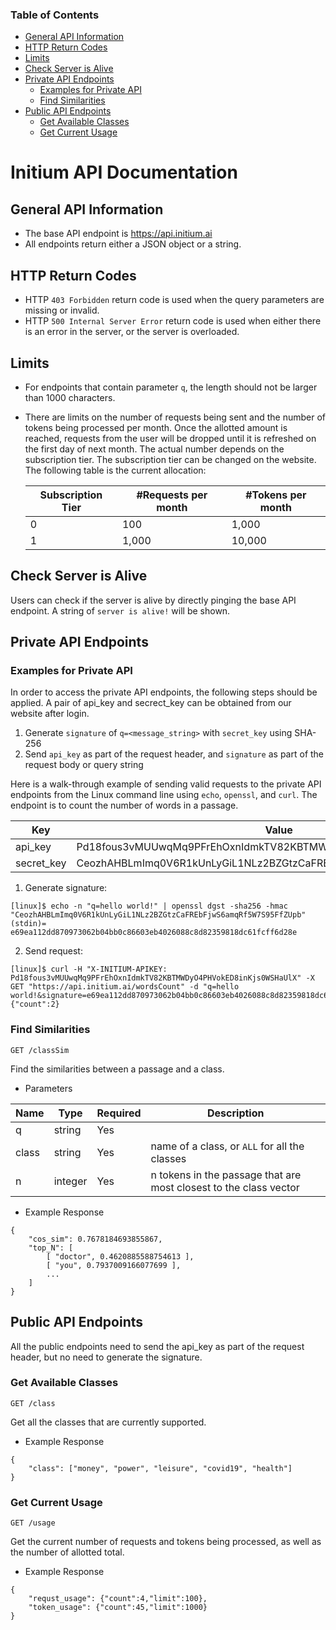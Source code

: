 ### Table of Contents

  * [General API Information](#general-api-information)
  * [HTTP Return Codes](#http-return-codes)
  * [Limits](#limits)
  * [Check Server is Alive](#check-server-is-alive)
  * [Private API Endpoints](#private-api-endpoints)
     * [Examples for Private API](#examples-for-private-api)
     * [Find Similarities](#find-similarities)
  * [Public API Endpoints](#public-api-endpoints)
     * [Get Available Classes](#get-available-classes)
     * [Get Current Usage](#get-current-usage)

# Initium API Documentation

## General API Information
* The base API endpoint is https://api.initium.ai
* All endpoints return either a JSON object or a string.

## HTTP Return Codes
* HTTP `403 Forbidden` return code is used when the query parameters are missing or invalid.
* HTTP `500 Internal Server Error` return code is used when either there is an error in the server, or the server is overloaded.

## Limits
* For endpoints that contain parameter `q`, the length should not be larger than 1000 characters.
* There are limits on the number of requests being sent and the number of tokens being processed per month. Once the allotted amount is reached, requests from the user will be dropped until it is refreshed on the first day of next month. The actual number depends on the subscription tier. The subscription tier can be changed on the website. The following table is the current allocation:

    Subscription Tier | #Requests per month | #Tokens per month
    ----------------- | -------- | --------
    0 | 100 | 1,000
    1 | 1,000 | 10,000

## Check Server is Alive
Users can check if the server is alive by directly pinging the base API endpoint. A string of `server is alive!` will be shown.

## Private API Endpoints

### Examples for Private API
In order to access the private API endpoints, the following steps should be applied. A pair of api_key and secrect_key can be obtained from our website after login.
1. Generate `signature` of `q=<message_string>` with `secret_key` using SHA-256
2. Send `api_key` as part of the request header, and `signature` as part of the request body or query string

Here is a walk-through example of sending valid requests to the private API endpoints from the Linux command line using `echo`, `openssl`, and `curl`. The endpoint is to count the number of words in a passage.

Key | Value
----- | --------
api_key | Pd18fous3vMUUwqMq9PFrEhOxnIdmkTV82KBTMWDyO4PHVokED8inKjs0WSHaUlX
secret_key | CeozhAHBLmImq0V6R1kUnLyGiL1NLz2BZGtzCaFREbFjwS6amqRf5W7S95FfZUpb

1. Generate signature:
```
[linux]$ echo -n "q=hello world!" | openssl dgst -sha256 -hmac "CeozhAHBLmImq0V6R1kUnLyGiL1NLz2BZGtzCaFREbFjwS6amqRf5W7S95FfZUpb"
(stdin)= e69ea112dd870973062b04bb0c86603eb4026088c8d82359818dc61fcff6d28e
```
2. Send request:
```
[linux]$ curl -H "X-INITIUM-APIKEY: Pd18fous3vMUUwqMq9PFrEhOxnIdmkTV82KBTMWDyO4PHVokED8inKjs0WSHaUlX" -X GET "https://api.initium.ai/wordsCount" -d "q=hello world!&signature=e69ea112dd870973062b04bb0c86603eb4026088c8d82359818dc61fcff6d28e"
{"count":2}
```
### Find Similarities
```
GET /classSim
```
Find the similarities between a passage and a class.
* Parameters

Name | Type | Required | Description
----- | -------- | -- | --
q | string | Yes | 
class | string | Yes | name of a class, or `ALL` for all the classes
n | integer | Yes | n tokens in the passage that are most closest to the class vector

* Example Response

```
{
    "cos_sim": 0.7678184693855867,
    "top_N": [
        [ "doctor", 0.4620885588754613 ],
        [ "you", 0.7937009166077699 ],
        ...
    ]
}
```

## Public API Endpoints
All the public endpoints need to send the api_key as part of the request header, but no need to generate the signature.

### Get Available Classes
```
GET /class
```
Get all the classes that are currently supported.
* Example Response

```
{
    "class": ["money", "power", "leisure", "covid19", "health"]
}
```

### Get Current Usage
```
GET /usage
```
Get the current number of requests and tokens being processed, as well as the number of allotted total.
* Example Response

```
{
    "requst_usage": {"count":4,"limit":100},
    "token_usage": {"count":45,"limit":1000}
}
```

